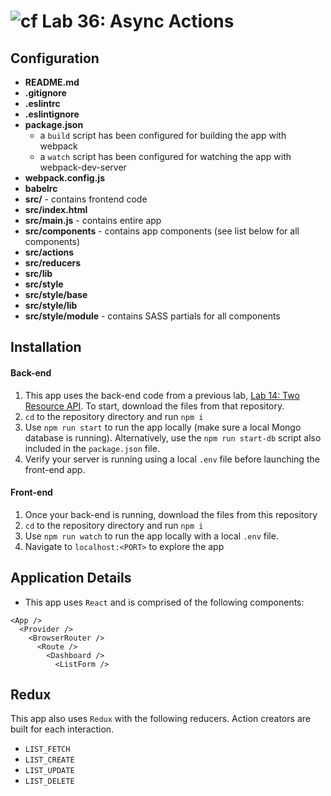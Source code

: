 # ![cf](https://i.imgur.com/7v5ASc8.png)  Lab 36: Async Actions

## Configuration
* **README.md**
* **.gitignore**
* **.eslintrc**
* **.eslintignore**
* **package.json**
  * a `build` script has been configured for building the app with webpack
  * a `watch` script has been configured for watching the app with webpack-dev-server
* **webpack.config.js**
* **babelrc**
* **src/** - contains frontend code
* **src/index.html**
* **src/main.js** - contains entire app
* **src/components** - contains app components (see list below for all components)
* **src/actions**
* **src/reducers**
* **src/lib**
* **src/style**
* **src/style/base**
* **src/style/lib**
* **src/style/module** - contains SASS partials for all components

## Installation
#### Back-end
1. This app uses the back-end code from a previous lab, [Lab 14: Two Resource API](https://github.com/melaniebcohen/14-two-resource-api/tree/master/melanie-lab). To start, download the files from that repository.
2. `cd` to the repository directory and run `npm i`
3. Use `npm run start` to run the app locally (make sure a local Mongo database is running). Alternatively, use the `npm run start-db` script also included in the `package.json` file.
4. Verify your server is running using a local `.env` file before launching the front-end app.

#### Front-end
1. Once your back-end is running, download the files from this repository
2. `cd` to the repository directory and run `npm i`
3. Use `npm run watch` to run the app locally with a local `.env` file.
4. Navigate to `localhost:<PORT>` to explore the app

## Application Details
* This app uses `React` and is comprised of the following components:

```
<App />
  <Provider />
    <BrowserRouter />
      <Route />
        <Dashboard />
          <ListForm />
```

## Redux
This app also uses `Redux` with the following reducers. Action creators are built for each interaction.

* `LIST_FETCH`
* `LIST_CREATE`
* `LIST_UPDATE`
* `LIST_DELETE`
